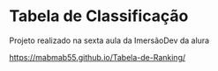 # Tabela de Classificação
 Projeto realizado na sexta aula da ImersãoDev da alura
 
https://mabmab55.github.io/Tabela-de-Ranking/
